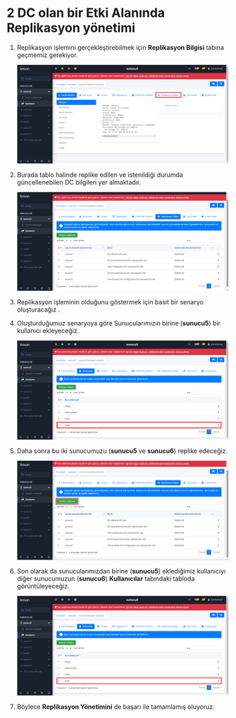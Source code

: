 # 2 DC olan bir Etki Alanında Replikasyon yönetimi

1. Replikasyon işlemini gerçekleştirebilmek için **Replikasyon Bilgisi** tabına geçmemiz gerekiyor.

   <img src="/assets/repl_1.png">

   

2. Burada tablo halinde replike edilen ve istenildiği durumda güncellenebilen DC bilgileri yer almaktadır.

   <img src="/assets/repl_2.png">

   

3. Replikasyon işleminin olduğunu göstermek için basit bir senaryo oluşturacağız .

4. Oluşturduğumuz senaryoya göre Sunucularımızın birine (**sunucu5**) bir kullanıcı ekleyeceğiz. 

   <img src="/assets/repl_3.png">

   

5. Daha sonra bu iki sunucumuzu (**sunucu5** ve **sunucu6**) replike edeceğiz. 

   <img src="/assets/repl_4.png">

   

6. Son olarak da sunucularımızdan birine (**sunucu5**) eklediğimiz kullanıcıyı diğer sunucumuzun (**sunucu6**) **Kullanıcılar** tabındaki tabloda görüntüleyeceğiz.

   <img src="/assets/repl_5.png">

   

7. Böylece **Replikasyon Yönetimini** de başarı ile tamamlamış oluyoruz.

